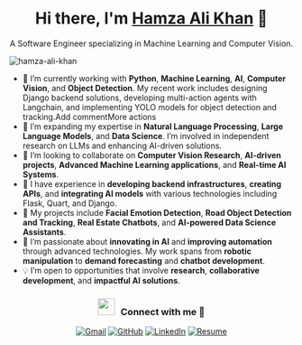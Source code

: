 <h1 align="center"> Hi there, I'm <a href="https://www.linkedin.com/in/hamza-ali-khan-5781b0200/" target="blank">Hamza Ali Khan</a> 👋</h1> 
<p align="center"> A Software Engineer specializing in Machine Learning and Computer Vision.
<br>

<p align="left"> <img src="https://komarev.com/ghpvc/?username=ErenYea" alt="hamza-ali-khan" /> </p>

- 🔭 I’m currently working with **Python**, **Machine Learning**, **AI**, **Computer Vision**, and **Object Detection**. My recent work includes designing Django backend solutions, developing multi-action agents with Langchain, and implementing YOLO models for object detection and tracking.Add commentMore actions
- 🌱 I’m expanding my expertise in **Natural Language Processing**, **Large Language Models**, and **Data Science**. I’m involved in independent research on LLMs and enhancing AI-driven solutions.
- 👯 I’m looking to collaborate on **Computer Vision Research**, **AI-driven projects**, **Advanced Machine Learning applications**, and **Real-time AI Systems**.
- 🚀 I have experience in **developing backend infrastructures**, **creating APIs**, and **integrating AI models** with various technologies including Flask, Quart, and Django.
- 🧠 My projects include **Facial Emotion Detection**, **Road Object Detection and Tracking**, **Real Estate Chatbots**, and **AI-powered Data Science Assistants**.
- 🌟 I’m passionate about **innovating in AI** and **improving automation** through advanced technologies. My work spans from **robotic manipulation** to **demand forecasting** and **chatbot development**.
- 💡 I’m open to opportunities that involve **research**, **collaborative development**, and **impactful AI solutions**.

<h3 align="center" > <img src="https://media.giphy.com/media/iY8CRBdQXODJSCERIr/giphy.gif" width="30" height="30" style="margin-right: 10px;">Connect with me 🤝 </h3>

<p align="center">
  <a href="mailto:alikhanhamza434@gmail.com"><img src="https://img.icons8.com/bubbles/50/000000/gmail.png" alt="Gmail"/></a>
  <a href="https://github.com/ErenYea"><img src="https://img.icons8.com/bubbles/50/000000/github.png" alt="GitHub"/></a>
  <a href="https://www.linkedin.com/in/hamza-ali-khan-5781b0200/"><img src="https://img.icons8.com/bubbles/50/000000/linkedin.png" alt="LinkedIn"/></a>
  <a href="https://flowcv.com/resume/6v7ig8lbh9e8"><img src="https://img.icons8.com/?size=50&id=115635&format=png" alt="Resume"/></a>
</p>
